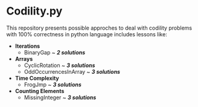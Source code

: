 # Codility.py

This repository presents possible approches to deal with codility problems with 100% correctness in python language includes lessons like:

* **Iterations**
  * BinaryGap ~ ***2 solutions***
* **Arrays**
  * CyclicRotation ~ ***3 solutions***
  * OddOccurrencesInArray ~ ***3 solutions***
* **Time Complexity**
  * FrogJmp ~ ***3 solutions***
* **Counting Elements**
  * MissingInteger ~ ***3 solutions***
